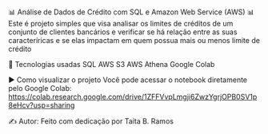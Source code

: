 📊 Análise de Dados de Crédito com SQL e Amazon Web Service (AWS) 📊
Este é projeto simples que visa analisar os limites de créditos de um conjunto de clientes bancários e verificar se há relação entre as suas caracteríricas e se elas impactam em quem possua mais ou menos limite de crédito

🧰 Tecnologias usadas
SQL
AWS S3
AWS Athena
Google Colab

▶️ Como visualizar o projeto
Você pode acessar o notebook diretamente pelo Google Colab: https://colab.research.google.com/drive/1ZFFVvpLmgji6ZwzYgrjOPB0SV1p8eHcv?usp=sharing

✍️ Autor: Feito com dedicação por Taíta B. Ramos
